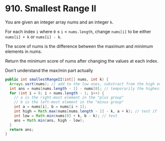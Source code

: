# 910. Smallest Range II
You are given an integer array nums and an integer ```k```.

For each index ```i``` where ```0``` ${\le}$ ```i``` ${<}$ ```nums.length```, change ```nums[i]``` to be either ```nums[i] + k``` or ```nums[i] - k```.

The score of nums is the difference between the maximum and minimum elements in nums.

Return the minimum score of nums after changing the values at each index.

Don't understand the max/min part actually
```java
public int smallestRangeII(int[] nums, int k) {
  Arrays.sort(nums); // add to the low ones, substract from the high ones (socialism...)
  int ans = nums[nums.length - 1] - nums[0]; // temporarily the highest minus the lowerst
  for (int i = 0; i < nums.length - 1; i++) {
    // a is the right-most element in the "plus group"
    // b is the left-most element in the "minus group"
    int a = nums[i], b = nums[i + 1];
    int high = Math.max(nums[nums.length - 1] - k, a + k); // test if left pointer reachest the right-most el.
    int low = Math.min(nums[0] + k, b - k); // test
    ans = Math.min(ans, high - low);
  }
  return ans;
}
```
